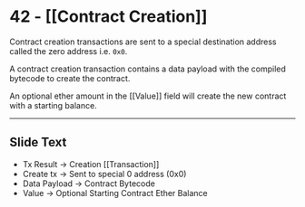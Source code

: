 # 42 - [[Contract Creation]]

Contract creation transactions are sent to a special destination address called the zero address i.e. `0x0`. 

A contract creation transaction contains a data payload with the compiled bytecode to create the contract. 

An optional ether amount in the [[Value]] field will create the new contract with a starting balance.

---
## Slide Text
- Tx Result -> Creation [[Transaction]]
- Create tx -> Sent to special 0 address (0x0)
- Data Payload -> Contract Bytecode
- Value -> Optional Starting Contract Ether Balance
 

